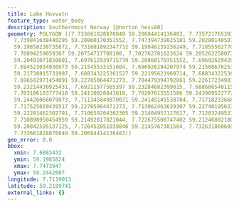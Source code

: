 ```yaml
---
title: Lake Hovvatn
feature_type: water_body
description: Southernmost Norway [@norton_hess80]
geometry: POLYGON ((7.733661828870849 59.20684414136483, 7.735721765393967 59.20965619738131,
  7.739841638440295 59.20860170351552, 7.747394739025181 59.20280140507888, 7.740871606701853
  59.19858238735872, 7.731601892347732 59.19946139236249, 7.718555627701075 59.20209827165105,
  7.70894259059307 59.20754717708108, 7.702762781023624 59.20526225807752, 7.696926294207974
  59.20491071850601, 7.697612939715739 59.20860170351552, 7.696926294207974 59.21387384717582,
  7.694523034930973 59.21545533151604, 7.696926294207974 59.2158067625304, 7.696926294207974
  59.21738815731997, 7.688343225361527 59.22195621960714, 7.688343225361527 59.22546969762695,
  7.696582971454091 59.22705064471273, 7.704479394792861 59.22617234981999, 7.70207613551586
  59.23214430925431, 7.69211977565397 59.23284682399015, 7.688686548115411 59.24180261871991,
  7.703106103777418 59.24110028843818, 7.70207613551586 59.24390952277274, 7.705166040300626
  59.24426066079073, 7.711345849870071 59.24145145538704, 7.717182336685632 59.23144178004969,
  7.717525659439517 59.22705064471273, 7.713062463639307 59.22740195633939, 7.713062463639307
  59.22283462302791, 7.710659204362305 59.21404957127627, 7.712032495377747 59.21176508741087,
  7.718898950454959 59.21492817821044, 7.722675500747402 59.21246802180634, 7.725765405532079
  59.20842595137125, 7.726452051039846 59.2145767381504, 7.73263186060929 59.21404957127627,
  7.733661828870849 59.20684414136483))
geo_error: 0.0
bbox:
  xmin: 7.6883432
  ymin: 59.1985824
  xmax: 7.7473947
  ymax: 59.2442607
longitude: 7.7119013
latitude: 59.2189741
external_links: {}
---
```

